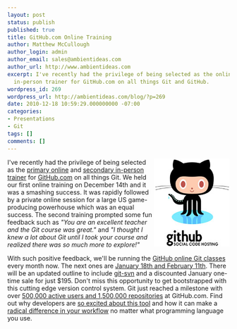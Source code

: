 ```yaml
---
layout: post
status: publish
published: true
title: GitHub.com Online Training
author: Matthew McCullough
author_login: admin
author_email: sales@ambientideas.com
author_url: http://www.ambientideas.com
excerpt: I've recently had the privilege of being selected as the online and adjunct
  in-person trainer for GitHub.com on all things Git and GitHub.
wordpress_id: 269
wordpress_url: http://ambientideas.com/blog/?p=269
date: 2010-12-18 10:59:29.000000000 -07:00
categories:
- Presentations
- Git
tags: []
comments: []
---
```

<img src="/blog/wp-content/uploads/2010/12/GitHub-Octocat-and-Text-Logo-Small1.jpg" alt="GitHub Octocat" title="GitHub Octocat and Text Logo - Small.jpg" border="0" width="172" height="200" style="float:right;" />
<p>I've recently had the privilege of being selected as the <a href="http://github.com/training/online">primary online</a> and <a href="http://github.com/training">secondary in-person trainer</a> for <a href="http://github.com">GitHub.com</a> on all things Git. We held our first online training on December 14th and it was a smashing success. It was rapidly followed by a private online session for a large US game-producing powerhouse which was an equal success. The second training prompted some fun feedback such as <em>"You are an excellent teacher and the Git course was great."</em> and <em>"I thought I knew a lot about Git until I took your course and realized there was so much more to explore!"</em></p>

<p>With such positive feedback, we'll be running the <a href="http://github.com/training/online">GitHub online Git classes</a> every month now. The next ones are <a href="http://github.com/training/online">January 18th and February 11th</a>.  There will be an updated outline to include <a href="http://www.kernel.org/pub/software/scm/git/docs/git-svn.html">git-svn</a> and a discounted January one-time sale for just $195. Don't miss this opportunity to get bootstrapped with this cutting edge version control system. Git just reached a milestone with over <a href="http://twitter.com/github/status/14982715048730624">500,000 active users and 1,500,000 repositories</a> at GitHub.com. Find out why developers are <a href="http://concise-software.blogspot.com/2009/08/git-scales-enough-for-enterprise-java.html">so excited about this tool</a> and how it can make a <a href="http://yehudakatz.com/2010/05/13/common-git-workflows/">radical difference in your workflow</a> no matter what programming language you use.</p>
